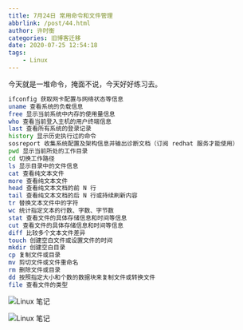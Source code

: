 ```yaml
---
title: 7月24日 常用命令和文件管理
abbrlink: /post/44.html
author: 许时衡
categories: 旧博客迁移
date: 2020-07-25 12:54:18
tags:
    - Linux
---
```


今天就是一堆命令，掩面不说，今天好好练习去。

``` BASH
ifconfig 获取网卡配置与网络状态等信息
uname 查看系统的负载信息
free 显示当前系统中内存的使用量信息
who 查看当前登入主机的用户终端信息
last 查看所有系统的登录记录
history 显示历史执行过的命令
sosreport 收集系统配置及架构信息并输出诊断文档（订阅 redhat 服务才能使用）
pwd 显示当前所处的工作目录
cd 切换工作路径
ls 显示目录中的文件信息
cat 查看纯文本文件
more 查看纯文本文件
head 查看纯文本文档的前 N 行
tail 查看纯文本文档的后 N 行或持续刷新内容
tr 替换文本文件中的字符
wc 统计指定文本的行数、字数、字节数
stat 查看文件的具体存储信息和时间等信息
cut 查看文件的具体存储信息和时间等信息
diff 比较多个文本文件差异
touch 创建空白文件或设置文件的时间
mkdir 创建空白目录
cp 复制文件或目录
mv 剪切文件或文件重命名
rm 删除文件或目录
dd 按照指定大小和个数的数据块来复制文件或转换文件
file 查看文件的类型
```

![Linux 笔记](./44/202007264818_9295.jpg)

![Linux 笔记](./44/202007263235_515.jpg)
